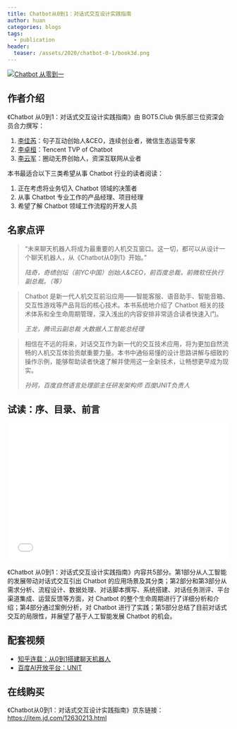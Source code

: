 ```yaml
---
title: Chatbot从0到1：对话式交互设计实践指南
author: huan
categories: blogs
tags:
  - publication
header:
  teaser: /assets/2020/chatbot-0-1/book3d.png
---
```


[![Chatbot 从零到一](/assets/2020/chatbot-0-1/book3d.png)](https://item.jd.com/12630213.html)

## 作者介绍

《Chatbot 从0到1：对话式交互设计实践指南》由 BOT5.Club 俱乐部三位资深会员合力撰写：

1. [李佳芮](/people/lijiarui/)：句子互动创始人&CEO，连续创业者，微信生态运营专家
1. [李卓桓](/people/huan/)：Tencent TVP of Chatbot
1. [李云军](/people/darkli/)：圈动无界创始人，资深互联网从业者

本书最适合以下三类希望从事 Chatbot 行业的读者阅读：

1. 正在考虑将业务切入 Chatbot 领域的决策者
1. 从事 Chatbot 专业工作的产品经理、项目经理
1. 希望了解 Chatbot 领域工作流程的开发人员

## 名家点评

<!-- markdownlint-disable MD028 -->

> “未来聊天机器人将成为最重要的人机交互窗口。这一切，都可以从设计一个聊天机器人，从《Chatbot从0到1》开始。”  
>  
> <cite>陆奇，奇绩创坛（前YC中国）创始人&CEO，前百度总裁，前微软任执行副总裁。（等）</cite>

> Chatbot 是新一代人机交互前沿应用——智能客服、语音助手、智能音箱、交互性游戏等产品背后的核心技术。本书系统地介绍了 Chatbot 相关的技术体系和全生命周期管理，深入浅出的内容安排非常适合读者快速入门。  
>  
> <cite>王龙，腾讯云副总裁 大数据人工智能总经理</cite>

> 相信在不远的将来，对话交互作为新一代的交互技术应用，将为更加自然流畅的人机交互体验贡献重要力量。本书中通俗易懂的设计思路讲解与细致的操作示例，能够帮助读者快速了解并使用这一全新技术，让畅想更早成为现实。  
>  
> <cite>孙珂，百度自然语言处理部主任研发架构师 百度UNIT负责人</cite>

## 试读：序、目录、前言

<div class="video-container" style="
    position: relative;
    padding-bottom:56.25%;
    padding-top:30px;
    height:0;
    overflow:hidden;
">
  <iframe
    src='{{ '/assets/js/viewer-js/#/assets/2020/chatbot-0-1/chatbot-0-1-preface-index.pdf' | relative_url }}'
    width='560'
    height='315'
    allowfullscreen
    webkitallowfullscreen
    frameborder="0"
    style="
      position: absolute;
      top:0;
      left:0;
      width:100%;
      height:100%;
    "
  ></iframe>
</div>

《Chatbot 从0到1：对话式交互设计实践指南》内容共5部分。第1部分从人工智能的发展带动对话式交互引出 Chatbot 的应用场景及其分类；第2部分和第3部分从需求分析、流程设计、数据处理、对话脚本撰写、系统搭建、对话任务测评、平台渠道集成、运营反馈等方面，对 Chatbot 的整个生命周期进行了详细分析和介绍；第4部分通过案例分析，对 Chatbot 进行了实践；第5部分总结了目前对话式交互的局限性，并展望了基于人工智能发展 Chatbot 的机会。

## 配套视频

- [知乎连载：从0到1搭建聊天机器人](https://zhuanlan.zhihu.com/rui-chatbot)
- [百度AI开放平台：UNIT](https://ai.baidu.com/support/video)

## 在线购买

《Chatbot从0到1：对话式交互设计实践指南》京东链接：<https://item.jd.com/12630213.html>
